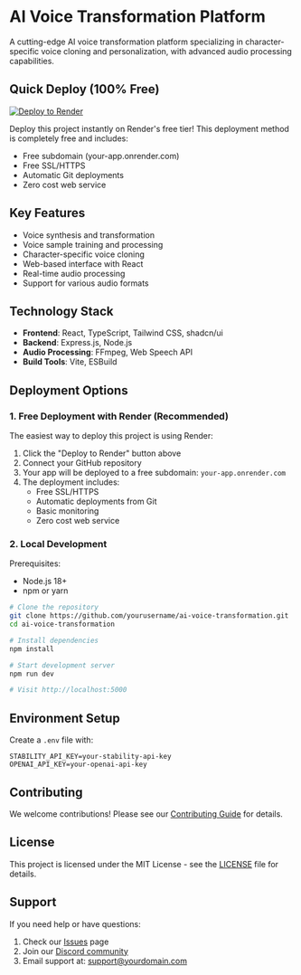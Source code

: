 # AI Voice Transformation Platform

A cutting-edge AI voice transformation platform specializing in character-specific voice cloning and personalization, with advanced audio processing capabilities.

## Quick Deploy (100% Free)
[![Deploy to Render](https://render.com/images/deploy-to-render-button.svg)](https://render.com/deploy)

Deploy this project instantly on Render's free tier! This deployment method is completely free and includes:
- Free subdomain (your-app.onrender.com)
- Free SSL/HTTPS
- Automatic Git deployments
- Zero cost web service

## Key Features

- Voice synthesis and transformation
- Voice sample training and processing
- Character-specific voice cloning
- Web-based interface with React
- Real-time audio processing
- Support for various audio formats

## Technology Stack

- **Frontend**: React, TypeScript, Tailwind CSS, shadcn/ui
- **Backend**: Express.js, Node.js
- **Audio Processing**: FFmpeg, Web Speech API
- **Build Tools**: Vite, ESBuild

## Deployment Options

### 1. Free Deployment with Render (Recommended)

The easiest way to deploy this project is using Render:

1. Click the "Deploy to Render" button above
2. Connect your GitHub repository
3. Your app will be deployed to a free subdomain: `your-app.onrender.com`
4. The deployment includes:
   - Free SSL/HTTPS
   - Automatic deployments from Git
   - Basic monitoring
   - Zero cost web service

### 2. Local Development

Prerequisites:
- Node.js 18+ 
- npm or yarn

```bash
# Clone the repository
git clone https://github.com/yourusername/ai-voice-transformation.git
cd ai-voice-transformation

# Install dependencies
npm install

# Start development server
npm run dev

# Visit http://localhost:5000
```

## Environment Setup

Create a `.env` file with:

```env
STABILITY_API_KEY=your-stability-api-key
OPENAI_API_KEY=your-openai-api-key
```

## Contributing

We welcome contributions! Please see our [Contributing Guide](CONTRIBUTING.md) for details.

## License

This project is licensed under the MIT License - see the [LICENSE](LICENSE) file for details.

## Support

If you need help or have questions:
1. Check our [Issues](https://github.com/yourusername/ai-voice-transformation/issues) page
2. Join our [Discord community](https://discord.gg/yourdiscord)
3. Email support at: support@yourdomain.com